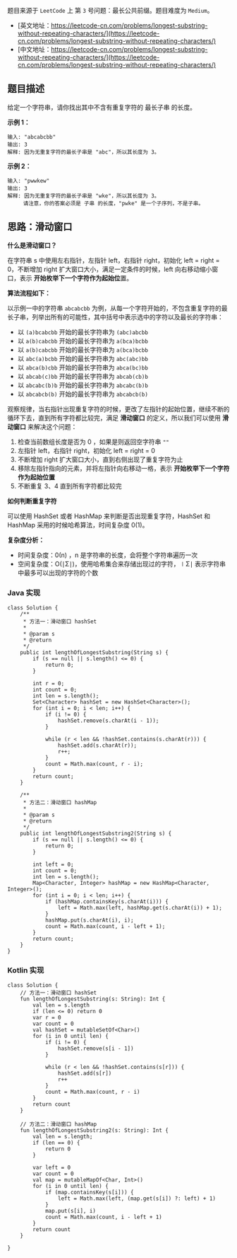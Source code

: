题目来源于 `LeetCode` 上 第 `3` 号问题：最长公共前缀。题目难度为 `Medium`。

* [英文地址：https://leetcode-cn.com/problems/longest-substring-without-repeating-characters/](https://leetcode-cn.com/problems/longest-substring-without-repeating-characters/) 
* [中文地址：https://leetcode-cn.com/problems/longest-substring-without-repeating-characters/](https://leetcode-cn.com/problems/longest-substring-without-repeating-characters/) 

## 题目描述

给定一个字符串，请你找出其中不含有重复字符的 最长子串 的长度。

**示例 1：**

```
输入: "abcabcbb"
输出: 3 
解释: 因为无重复字符的最长子串是 "abc"，所以其长度为 3。
```

**示例 2：**

```
输入: "pwwkew"
输出: 3
解释: 因为无重复字符的最长子串是 "wke"，所以其长度为 3。
     请注意，你的答案必须是 子串 的长度，"pwke" 是一个子序列，不是子串。
```

## 思路：滑动窗口


**什么是滑动窗口？**

在字符串 s 中使用左右指针，左指针 left，右指针 right，初始化 left = right = 0，不断增加 right 扩大窗口大小，满足一定条件的时候，left 向右移动缩小窗口，表示 **开始枚举下一个字符作为起始位**置。

**算法流程如下：**

以示例一中的字符串 `abcabcbb` 为例，从每一个字符开始的，不包含重复字符的最长子串，列举出所有的可能性，其中括号中表示选中的字符以及最长的字符串：

* 以 `(a)bcabcbb` 开始的最长字符串为 `(abc)abcbb`
* 以 `a(b)cabcbb` 开始的最长字符串为 `a(bca)bcbb`
* 以 `a(b)cabcbb` 开始的最长字符串为 `a(bca)bcbb`
* 以 `abc(a)bcbb` 开始的最长字符串为 `abc(abc)bb`
* 以 `abca(b)cbb` 开始的最长字符串为 `abca(bc)bb`
* 以 `abcab(c)bb` 开始的最长字符串为 `abcab(cb)b`
* 以 `abcabc(b)b` 开始的最长字符串为 `abcabc(b)b`
* 以 `abcabcb(b)` 开始的最长字符串为 `abcabcb(b)`

观察规律，当右指针出现重复字符的时候，更改了左指针的起始位置，继续不断的循环下去，直到所有字符都比较完，满足 **滑动窗口** 的定义，所以我们可以使用 **滑动窗口** 来解决这个问题：

1. 检查当前数组长度是否为 0 ，如果是则返回空字符串 `""`
2. 左指针 left，右指针 right，初始化 left = right = 0
3. 不断增加 right 扩大窗口大小，直到右侧出现了重复字符为止
4. 移除左指针指向的元素，并将左指针向右移动一格，表示 **开始枚举下一个字符作为起始位置**
5. 不断重复 3、4 直到所有字符都比较完

**如何判断重复字符**

可以使用 HashSet 或者 HashMap 来判断是否出现重复字符，HashSet 和 HashMap 采用的时候哈希算法，时间复杂度 0(1)。

**复杂度分析：**

* 时间复杂度：0(n) ，n 是字符串的长度，会将整个字符串遍历一次
* 空间复杂度：O(∣Σ∣)，使用哈希集合来存储出现过的字符，∣Σ∣ 表示字符串中最多可以出现的字符的个数

### Java 实现

```
class Solution {
    /**
     * 方法一：滑动窗口 hashSet
     *
     * @param s
     * @return
     */
    public int lengthOfLongestSubstring(String s) {
        if (s == null || s.length() <= 0) {
            return 0;
        }

        int r = 0;
        int count = 0;
        int len = s.length();
        Set<Character> hashSet = new HashSet<Character>();
        for (int i = 0; i < len; i++) {
            if (i != 0) {
                hashSet.remove(s.charAt(i - 1));
            }

            while (r < len && !hashSet.contains(s.charAt(r))) {
                hashSet.add(s.charAt(r));
                r++;
            }
            count = Math.max(count, r - i);
        }
        return count;
    }

    /**
     * 方法二：滑动窗口 hashMap
     *
     * @param s
     * @return
     */
    public int lengthOfLongestSubstring2(String s) {
        if (s == null || s.length() <= 0) {
            return 0;
        }

        int left = 0;
        int count = 0;
        int len = s.length();
        Map<Character, Integer> hashMap = new HashMap<Character, Integer>();
        for (int i = 0; i < len; i++) {
            if (hashMap.containsKey(s.charAt(i))) {
                left = Math.max(left, hashMap.get(s.charAt(i)) + 1);
            }
            hashMap.put(s.charAt(i), i);
            count = Math.max(count, i - left + 1);
        }
        return count;
    }
}
```

### Kotlin 实现

```
class Solution {
    // 方法一：滑动窗口 hashSet
    fun lengthOfLongestSubstring(s: String): Int {
        val len = s.length
        if (len <= 0) return 0
        var r = 0
        var count = 0
        val hashSet = mutableSetOf<Char>()
        for (i in 0 until len) {
            if (i != 0) {
                hashSet.remove(s[i - 1])
            }

            while (r < len && !hashSet.contains(s[r])) {
                hashSet.add(s[r])
                r++
            }
            count = Math.max(count, r - i)
        }
        return count
    }
    
    // 方法二：滑动窗口 hashMap
    fun lengthOfLongestSubstring2(s: String): Int {
        val len = s.length;
        if (len == 0) {
            return 0
        }

        var left = 0
        var count = 0
        val map = mutableMapOf<Char, Int>()
        for (i in 0 until len) {
            if (map.containsKey(s[i])) {
                left = Math.max(left, (map.get(s[i]) ?: left) + 1)
            }
            map.put(s[i], i)
            count = Math.max(count, i - left + 1)
        }
        return count
    }
    
}
```

